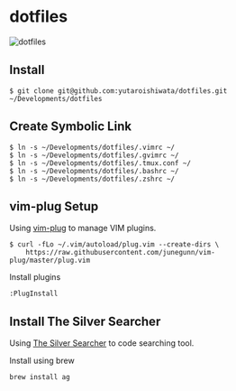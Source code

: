 # dotfiles

![dotfiles](https://user-images.githubusercontent.com/28632796/52785799-3d1f3e80-309c-11e9-9d6d-70a00025de5c.png)

## Install
```
$ git clone git@github.com:yutaroishiwata/dotfiles.git ~/Developments/dotfiles
```

## Create Symbolic Link
```
$ ln -s ~/Developments/dotfiles/.vimrc ~/
$ ln -s ~/Developments/dotfiles/.gvimrc ~/
$ ln -s ~/Developments/dotfiles/.tmux.conf ~/
$ ln -s ~/Developments/dotfiles/.bashrc ~/
$ ln -s ~/Developments/dotfiles/.zshrc ~/
```

## vim-plug Setup
Using [vim-plug](https://github.com/junegunn/vim-plug) to manage VIM plugins.
```
$ curl -fLo ~/.vim/autoload/plug.vim --create-dirs \
    https://raw.githubusercontent.com/junegunn/vim-plug/master/plug.vim
```
Install plugins
```
:PlugInstall
```

## Install The Silver Searcher
Using [The Silver Searcher](https://github.com/ggreer/the_silver_searcher) to code searching tool.

Install using brew
```
brew install ag
```
